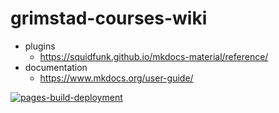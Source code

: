 # grimstad-courses-wiki

- plugins 
  - https://squidfunk.github.io/mkdocs-material/reference/
- documentation
  - https://www.mkdocs.org/user-guide/


[![pages-build-deployment](https://github.com/uiano/grimstad-courses-wiki/actions/workflows/pages/pages-build-deployment/badge.svg)](https://github.com/uiano/grimstad-courses-wiki/actions/workflows/pages/pages-build-deployment)
